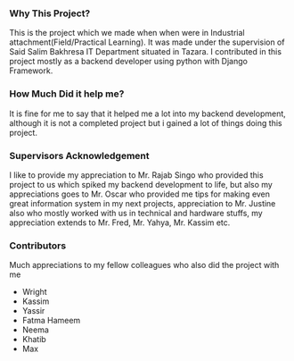 ### Why This Project?
This is the project which we made when when were in Industrial attachment(Field/Practical Learning). It was made under the supervision of Said Salim Bakhresa IT Department situated in Tazara. I contributed in this project mostly as a backend developer using python with Django Framework.

### How Much Did it help me?
It is fine for me to say that it helped me a lot into my backend development, although it is not a completed project but i gained a lot of things doing this project.

### Supervisors Acknowledgement
I like to provide my appreciation to Mr. Rajab Singo who provided this project to us which spiked my backend development to life, but also my appreciations goes to Mr. Oscar who provided me tips for making even great information system in my next projects, appreciation to Mr. Justine also who mostly worked with us in technical and hardware stuffs, my appreciation extends to Mr. Fred, Mr. Yahya, Mr. Kassim etc.

### Contributors
Much appreciations to my fellow colleagues who also did the project with me
- Wright
- Kassim
- Yassir
- Fatma Hameem
- Neema
- Khatib
- Max
